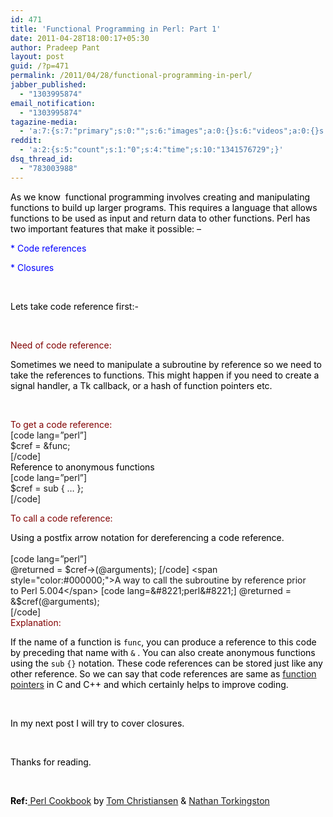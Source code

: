 ```yaml
---
id: 471
title: 'Functional Programming in Perl: Part 1'
date: 2011-04-28T18:00:17+05:30
author: Pradeep Pant
layout: post
guid: /?p=471
permalink: /2011/04/28/functional-programming-in-perl/
jabber_published:
  - "1303995874"
email_notification:
  - "1303995874"
tagazine-media:
  - 'a:7:{s:7:"primary";s:0:"";s:6:"images";a:0:{}s:6:"videos";a:0:{}s:11:"image_count";s:1:"0";s:6:"author";s:7:"1995146";s:7:"blog_id";s:7:"1919664";s:9:"mod_stamp";s:19:"2011-05-02 11:28:20";}'
reddit:
  - 'a:2:{s:5:"count";s:1:"0";s:4:"time";s:10:"1341576729";}'
dsq_thread_id:
  - "783003988"
---
```

<span style="color:#000000;">As we know  functional programming involves creating and manipulating functions to build up larger programs. This requires a language that allows functions to be used as input and return data to other functions. Perl has two important features that make it possible: –</span>

<span style="color:#0000ff;">* Code references</span>

<span style="color:#0000ff;">* Closures</span>

<span style="color:#0000ff;"><br /> </span>

<span style="color:#000000;">Lets take code reference first:-</span>

<span style="color:#000000;"><br /> </span>

<span style="color:#800000;">Need of code reference: </span>

<span style="color:#000000;">Sometimes we need to manipulate a subroutine by reference so we need to take the references to functions. This might happen if you need to create a signal handler, a Tk callback, or a hash of function pointers etc.</span>

<span style="color:#000000;"><br /> </span>

<span style="color:#800000;">To get a code reference:</span>  
[code lang=&#8221;perl&#8221;]  
$cref = &func;  
[/code]  
<span style="color:#000000;">Reference to anonymous functions</span>  
[code lang=&#8221;perl&#8221;]  
$cref = sub { &#8230; };  
[/code]

<span style="color:#800000;">To call a code reference:</span>

<span style="color:#800000;"><span style="color:#000000;">Using a postfix arrow notation for dereferencing a code reference.</span><br /> </span>  
[code lang=&#8221;perl&#8221;]  
@returned = $cref->(@arguments);  
[/code]  
<span style="color:#000000;">A way to call the subroutine by reference prior to Perl 5.004</span>  
[code lang=&#8221;perl&#8221;]  
@returned = &$cref(@arguments);  
[/code]  
<span style="color:#000000;"><span style="color:#800000;">Explanation:</span> </span>

<span style="color:#000000;">If the name of a function is <code>func</code>, you can produce a reference to this code by preceding that name with <code>&</code> . You can also create anonymous functions using the <code>sub</code> <code>{}</code> notation. These code references can be stored just like any other reference. So we can say that code references are same as <a href="http://www.newty.de/fpt/index.html">function pointers</a> in C and C++ and which certainly helps to improve coding.</span>

<span style="color:#000000;"><br /> </span>

<span style="color:#000000;">In my next post I will try to cover closures.</span>

<span style="color:#000000;"><br /> </span>

<p style="text-align:left;">
  <span style="color:#000000;">Thanks for reading.</span>
</p>

<span style="color:#000000;"><br /> </span>

<p style="text-align:left;">
  <span style="color:#000000;"><strong>Ref:</strong><a href="http://oreilly.com/catalog/9781565922433"> Perl Cookbook</a> by <a href="http://98.245.82.12/tcpc/">Tom Christiansen</a> & <a href="http://nathan.torkington.com/">Nathan Torkingston</a></span>
</p>